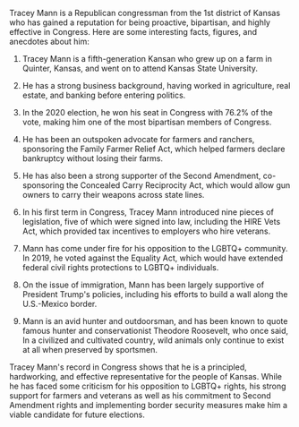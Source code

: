 Tracey Mann is a Republican congressman from the 1st district of Kansas who has gained a reputation for being proactive, bipartisan, and highly effective in Congress. Here are some interesting facts, figures, and anecdotes about him:

1. Tracey Mann is a fifth-generation Kansan who grew up on a farm in Quinter, Kansas, and went on to attend Kansas State University.

2. He has a strong business background, having worked in agriculture, real estate, and banking before entering politics.

3. In the 2020 election, he won his seat in Congress with 76.2% of the vote, making him one of the most bipartisan members of Congress.

4. He has been an outspoken advocate for farmers and ranchers, sponsoring the Family Farmer Relief Act, which helped farmers declare bankruptcy without losing their farms.

5. He has also been a strong supporter of the Second Amendment, co-sponsoring the Concealed Carry Reciprocity Act, which would allow gun owners to carry their weapons across state lines.

6. In his first term in Congress, Tracey Mann introduced nine pieces of legislation, five of which were signed into law, including the HIRE Vets Act, which provided tax incentives to employers who hire veterans.

7. Mann has come under fire for his opposition to the LGBTQ+ community. In 2019, he voted against the Equality Act, which would have extended federal civil rights protections to LGBTQ+ individuals.

8. On the issue of immigration, Mann has been largely supportive of President Trump's policies, including his efforts to build a wall along the U.S.-Mexico border.

9. Mann is an avid hunter and outdoorsman, and has been known to quote famous hunter and conservationist Theodore Roosevelt, who once said, In a civilized and cultivated country, wild animals only continue to exist at all when preserved by sportsmen.

Tracey Mann's record in Congress shows that he is a principled, hardworking, and effective representative for the people of Kansas. While he has faced some criticism for his opposition to LGBTQ+ rights, his strong support for farmers and veterans as well as his commitment to Second Amendment rights and implementing border security measures make him a viable candidate for future elections.
